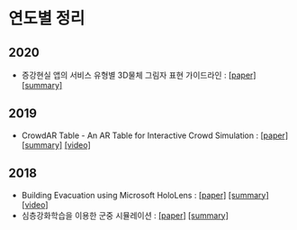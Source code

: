 # 연도별 정리

## 2020
- 증강현실 앱의 서비스 유형별 3D물체 그림자 표현 가이드라인 : [[paper]](https://www.dbpia.co.kr/Journal/articleDetail?nodeId=NODE09411010) [[summary]](summaries/AGf3DOSR.md)

## 2019
- CrowdAR Table - An AR Table for Interactive Crowd Simulation : [[paper]](https://ieeexplore.ieee.org/document/8942269) [[summary]](summaries/CrowdAR_Table.md) [[video]](https://www.youtube.com/watch?v=PfnFwzLhb0Q)

## 2018
- Building Evacuation using Microsoft HoloLens : [[paper]](https://www.searchdl.org/Resources/Public/Conf/2018/SEDE/10424.pdf) [[summary]](summaries/BEuMH.md) [[video]](https://www.youtube.com/watch?v=PbRLTTyuOJ4)
- 심층강화학습을 이용한 군중 시뮬레이션 : [[paper]](http://mrl.snu.ac.kr/publications/domestic_paper/KCGS_2018_crowd_rl.pdf) [[summary]](summaries/LtmiC.md)